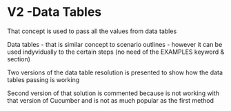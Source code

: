 # V2 -Data Tables

That concept is used to pass all the values from data tables

Data tables - that is similar concept to scenario outlines - however it can be used indyvidually to the certain steps 
(no need of the EXAMPLES keyword & section)

Two versions of the data table resolution is presented to show how the data tables passing is working

Second version of that solution is commented because is not working with that version of Cucumber and is not as much popular as the first method


